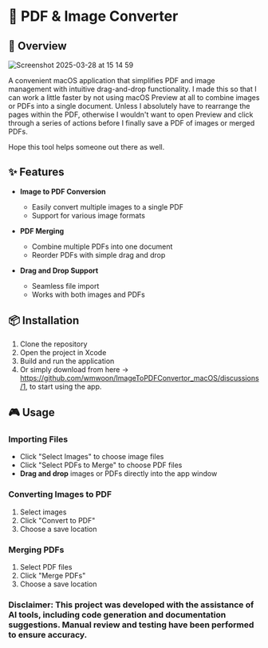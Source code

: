 # 📄 PDF & Image Converter

## 🚀 Overview
![Screenshot 2025-03-28 at 15 14 59](https://github.com/user-attachments/assets/07c09142-6b6d-4683-9bd6-bbd83ec5acec)

A convenient macOS application that simplifies PDF and image management with intuitive drag-and-drop functionality.
I made this so that I can work a little faster by not using macOS Preview at all to combine images or PDFs into a single document. Unless I absolutely have to rearrange the pages within the PDF, otherwise I wouldn't want to open Preview and click through a series of actions before I finally save a PDF of images or merged PDFs.

Hope this tool helps someone out there as well.

## ✨ Features

- **Image to PDF Conversion**
  - Easily convert multiple images to a single PDF
  - Support for various image formats

- **PDF Merging**
  - Combine multiple PDFs into one document
  - Reorder PDFs with simple drag and drop

- **Drag and Drop Support**
  - Seamless file import
  - Works with both images and PDFs

## 📦 Installation

1. Clone the repository
2. Open the project in Xcode
3. Build and run the application
4. Or simply download from here -> https://github.com/wmwoon/ImageToPDFConvertor_macOS/discussions/1, to start using the app.

## 🎮 Usage

### Importing Files

- Click "Select Images" to choose image files
- Click "Select PDFs to Merge" to choose PDF files
- **Drag and drop** images or PDFs directly into the app window

### Converting Images to PDF

1. Select images
2. Click "Convert to PDF"
3. Choose a save location

### Merging PDFs

1. Select PDF files
2. Click "Merge PDFs"
3. Choose a save location

### Disclaimer: This project was developed with the assistance of AI tools, including code generation and documentation suggestions. Manual review and testing have been performed to ensure accuracy.
